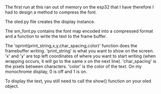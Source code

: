 The first run at this ran out of memory on the esp32 that I have therefore I had to design a method to compress the font. 

The oled.py file creates the display instance.  

The sm_font.py contains the font map encoded into a compressed format and a function to write the text to the frame buffer.

The 'oprint(print_string,x,y,char_spacing,color)' function does the framebuffer writing.  'print_string' is what you want to show on the screen.  'x' and 'y' are top left coordinates of where you want to start writing (when wrapping occurs, it will go to the same x on the next line).  'char_spacing' is the pixels between characters.  'color' is the color of the text.  On my monochrome display, 0 is off and 1 is on.

To display the text, you still need to call the show() function on your oled object.
